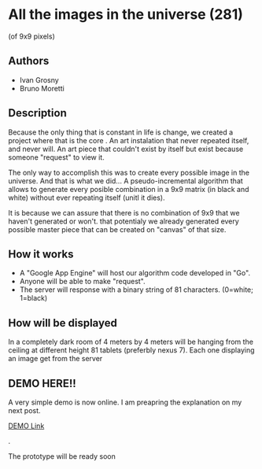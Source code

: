 # All the images in the universe (281)
(of 9x9 pixels)

## Authors
- Ivan Grosny
- Bruno Moretti

## Description
Because the only thing that is constant in life is change, we created a project where that is the core . An art instalation that never repeated itself, and never will.
An art piece that couldn't exist by itself but exist because someone "request" to view it.

The only way to accomplish this was to create every possible image in the universe. And that is what we did... A pseudo-incremental algorithm that allows to generate every posible combination in a 9x9 matrix (in black and white) without ever repeating itself (unitl it dies).

It is because we can assure that there is no combination of 9x9 that we haven't generated or won't. that potentialy we already generated every possible master piece that can be created on "canvas" of that size.

## How it works

- A "Google App Engine" will host our algorithm code developed in "Go". 
- Anyone will be able to make "request".
- The server will response with a binary string of 81 characters. (0=white; 1=black)


## How will be displayed
In a completely dark room of 4 meters by 4 meters will be hanging from the ceiling at different height 81 tablets (preferbly nexus 7). Each one displaying an image get from the server



## DEMO HERE!! 
A very simple demo is now online. I am preapring the explanation on my next post.

[DEMO Link](http://www.codellage.com "DEMO Link")

.

The prototype will be ready soon


